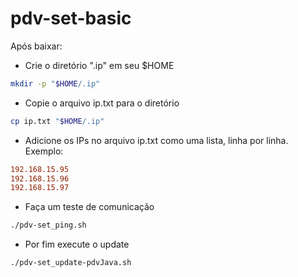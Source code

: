 # pdv-set-basic

Após baixar:

- Crie o diretório ".ip" em seu $HOME

```bash
mkdir -p "$HOME/.ip"
```

- Copie o arquivo ip.txt para o diretório

```bash
cp ip.txt "$HOME/.ip"
```
- Adicione os IPs no arquivo ip.txt como uma lista, linha por linha. Exemplo:

```ini
192.168.15.95
192.168.15.96
192.168.15.97
```

- Faça um teste de comunicação
```bash
./pdv-set_ping.sh
```

- Por fim execute o update
```bash
./pdv-set_update-pdvJava.sh
```
